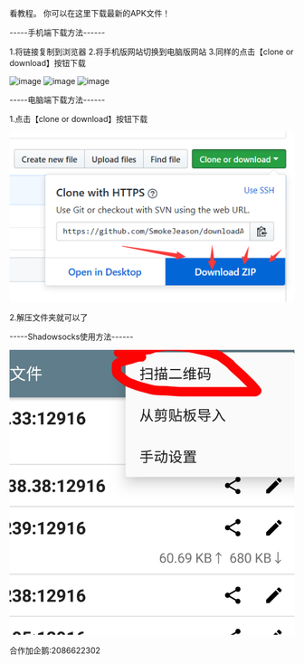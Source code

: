 看教程。
你可以在这里下载最新的APK文件！

-----手机端下载方法------

1.将链接复制到浏览器
2.将手机版网站切换到电脑版网站
3.同样的点击【clone or download】按钮下载

![image](https://github.com/SmokeJeason/downloadAPK/raw/master/images/downloads1.png)
![image](https://github.com/SmokeJeason/downloadAPK/raw/master/images/downloads2.png)
![image](https://github.com/SmokeJeason/downloadAPK/raw/master/images/downloads3.png)


-----电脑端下载方法------

1.点击【clone or download】按钮下载

![image](https://github.com/SmokeJeason/downloadAPK/raw/master/images/download2.png)

2.解压文件夹就可以了

-----Shadowsocks使用方法------

![image](https://github.com/SmokeJeason/downloadAPK/raw/master/images/shadowsocks.jpg)

合作加企鹅:2086622302
